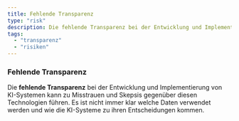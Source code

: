 ```yaml
---
title: Fehlende Transparenz
type: "risk"
description: Die fehlende Transparenz bei der Entwicklung und Implementierung von KI-Systemen kann zu Misstrauen und Skepsis gegenüber diesen Technologien führen.
tags:
  - "transparenz"
  - "risiken"
---
```


### Fehlende Transparenz

Die **fehlende Transparenz** bei der Entwicklung und Implementierung von KI-Systemen kann zu Misstrauen und Skepsis gegenüber diesen Technologien führen. Es ist nicht immer klar welche Daten verwendet werden und wie die KI-Systeme zu ihren Entscheidungen kommen.
